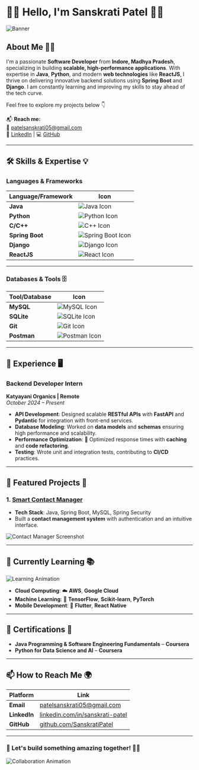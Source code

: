 # 👨‍💻 Hello, I'm Sanskrati Patel 👋✨

![Banner](https://via.placeholder.com/1000x300?text=Welcome+to+My+GitHub+Profile!)

## About Me 👨‍💻
I'm a passionate **Software Developer** from **Indore, Madhya Pradesh**, specializing in building **scalable, high-performance applications**. With expertise in **Java**, **Python**, and modern **web technologies** like **ReactJS**, I thrive on delivering innovative backend solutions using **Spring Boot** and **Django**. I am constantly learning and improving my skills to stay ahead of the tech curve.

Feel free to explore my projects below 👇

📬 **Reach me:**  
📧 [patelsanskrati05@gmail.com](mailto:patelsanskrati05@gmail.com)  
🔗 [LinkedIn](https://www.linkedin.com/in/sanskrati-patel/) | 💻 [GitHub](https://github.com/SanskratiPatel)  

---

## 🛠️ Skills & Expertise 💡

### **Languages & Frameworks**
| Language/Framework     | Icon                                                                                  |
|-------------------------|---------------------------------------------------------------------------------------|
| **Java**               | ![Java Icon](https://img.icons8.com/color/48/000000/java-coffee-cup-logo.png)         |
| **Python**             | ![Python Icon](https://img.icons8.com/color/48/000000/python.png)                    |
| **C/C++**              | ![C++ Icon](https://img.icons8.com/color/48/000000/c-plus-plus-logo.png)             |
| **Spring Boot**        | ![Spring Boot Icon](https://img.icons8.com/color/48/000000/spring-logo.png)          |
| **Django**             | ![Django Icon](https://img.icons8.com/material-outlined/48/000000/django.png)        |
| **ReactJS**            | ![React Icon](https://img.icons8.com/ultraviolet/48/000000/react.png)                |

---

### **Databases & Tools 🗄️**
| Tool/Database          | Icon                                                                                  |
|-------------------------|---------------------------------------------------------------------------------------|
| **MySQL**              | ![MySQL Icon](https://img.icons8.com/color/48/000000/mysql-logo.png)                 |
| **SQLite**             | ![SQLite Icon](https://img.icons8.com/color/48/000000/sql.png)                       |
| **Git**                | ![Git Icon](https://img.icons8.com/color/48/000000/git.png)                          |
| **Postman**            | ![Postman Icon](https://img.icons8.com/doodle/48/000000/postman-api.png)             |

---

## 💼 Experience 🖥️

### **Backend Developer Intern**  
**Katyayani Organics | Remote**  
*October 2024 – Present*  
- **API Development**: Designed scalable **RESTful APIs** with **FastAPI** and **Pydantic** for integration with front-end services.  
- **Database Modeling**: Worked on **data models** and **schemas** ensuring high performance and scalability.  
- **Performance Optimization**: 🚀 Optimized response times with **caching** and **code refactoring**.  
- **Testing**: Wrote unit and integration tests, contributing to **CI/CD** practices.

---

## 📂 Featured Projects 🌟

### 1. [Smart Contact Manager](https://github.com/SanskratiPatel/SmartContactManager)  
   - **Tech Stack**: Java, Spring Boot, MySQL, Spring Security  
   - Built a **contact management system** with authentication and an intuitive interface.  

![Contact Manager Screenshot](https://via.placeholder.com/800x400?text=Smart+Contact+Manager)

---

## 🌱 Currently Learning 📚
![Learning Animation](https://media.giphy.com/media/3o7aCPaK2hdGWO7m76/giphy.gif)  

- **Cloud Computing**: ☁️ **AWS**, **Google Cloud**  
- **Machine Learning**: 🤖 **TensorFlow**, **Scikit-learn**, **PyTorch**  
- **Mobile Development**: 📱 **Flutter**, **React Native**

---

## 📝 Certifications 🏅
- **Java Programming & Software Engineering Fundamentals** – **Coursera**  
- **Python for Data Science and AI** – **Coursera**

---

## 📫 How to Reach Me 🌍
| Platform  | Link                                                                                       |
|-----------|--------------------------------------------------------------------------------------------|
| **Email** | [patelsanskrati05@gmail.com](mailto:patelsanskrati05@gmail.com)                            |
| **LinkedIn** | [linkedin.com/in/sanskrati-patel](https://www.linkedin.com/in/sanskrati-patel-b2464b223/) |
| **GitHub** | [github.com/SanskratiPatel](https://github.com/SanskratiPatel)                             |

---

### 🌟 Let's build something amazing together! 🚀✨

![Collaboration Animation](https://media.giphy.com/media/26tn33aiTi1jkl6H6/giphy.gif)
